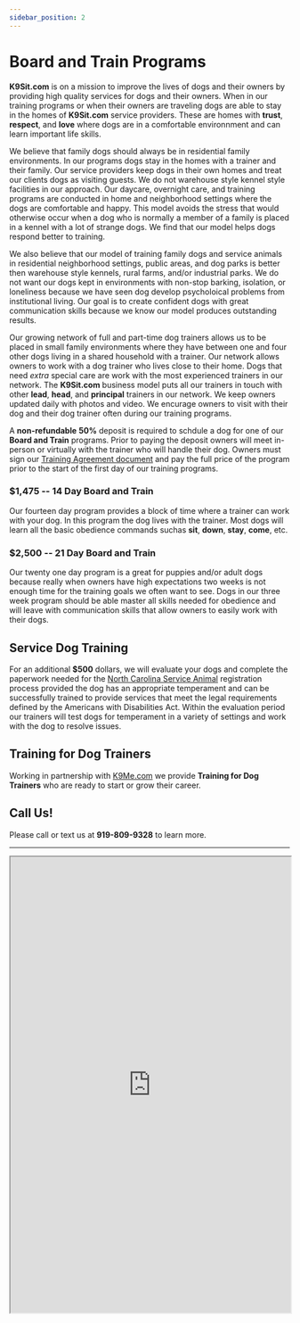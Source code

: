 ```yaml
---
sidebar_position: 2
---
```

# Board and Train Programs
**K9Sit.com** is on a mission to improve the lives of dogs and their owners by
providing high quality services for dogs and their owners. When in our training
programs or when their owners are traveling dogs are able to stay in the homes
of **K9Sit.com** service providers. These are homes with **trust**,
**respect**, and **love** where dogs are in a comfortable environnment and can
learn important life skills.

We believe that family dogs should always be in residential family
environments. In our programs dogs stay in the homes with a trainer and their
family. Our service providers keep dogs in their own homes and treat our
clients dogs as visiting guests. We do not warehouse style kennel style
facilities in our approach. Our daycare, overnight care, and training programs
are conducted in home and neighborhood settings where the dogs are comfortable
and happy. This model avoids the stress that would otherwise occur when a dog
who is normally a member of a family is placed in a kennel with a lot of
strange dogs. We find that our model helps dogs respond better to training.

We also believe that our model of training family dogs and service animals in
residential neighborhood settings, public areas, and dog parks is better then
warehouse style kennels, rural farms, and/or industrial parks. We do not want 
our dogs kept in environments with non-stop barking, isolation, or loneliness
because we have seen dog develop psycholoical problems from institutional
living. Our goal is to create confident dogs with great communication skills
because we know our model produces outstanding results.

Our growing network of full and part-time dog trainers allows us to be placed
in small family environments where they have between one and four other dogs
living in a shared household with a trainer. Our network allows owners to work
with a dog trainer who lives close to their home. Dogs that need _extra_
special care are work with the most experienced trainers in our network. The
**K9Sit.com** business model puts all our trainers in touch with other
**lead**, **head**, and **principal** trainers in our network. We keep owners
updated daily with photos and video. We encurage owners to visit with their dog
and their dog trainer often during our training programs.

A **non-refundable** **50%** deposit is required to schdule a dog for one of
our **Board and Train** programs. Prior to paying the deposit owners will meet
in-person or virtually with the trainer who will handle their dog. Owners must
sign our [Training Agreement document](https://k9sit.com/K9Sit.com-Board-and-Train-Agreement.pdf)
and pay the full price of the program prior to the start of the first day of
our training programs.

### $1,475 -- 14 Day Board and Train
Our fourteen day program provides a block of time where a trainer can work with
your dog. In this program the dog lives with the trainer. Most dogs will learn
all the basic obedience commands suchas **sit**, **down**, **stay**, **come**,
etc.

### $2,500 -- 21 Day Board and Train
Our twenty one day program is a great for puppies and/or adult dogs because
really when owners have high expectations two weeks is not enough time for the
training goals we often want to see. Dogs in our three week program should be
able master all skills needed for obedience and will leave with communication
skills that allow owners to easily work with their dogs.

## Service Dog Training
For an additional **$500** dollars, we will evaluate your dogs and complete the
paperwork needed for the [North Carolina Service Animal](https://www.ncdhhs.gov/divisions/vocational-rehabilitation-services/independent-living-people-disabilities/service-animals-people-disabilities) registration
process provided the dog has an appropriate temperament and can be successfully
trained to provide services that meet the legal requirements defined by the
Americans with Disabilities Act. Within the evaluation period our trainers will
test dogs for temperament in a variety of settings and work with the dog to
resolve issues.

## Training for Dog Trainers
Working in partnership with [K9Me.com](https://k9me.com) we provide
**Training for Dog Trainers** who are ready to start or grow their career.

## Call Us!
Please call or text us at **919-809-9328** to learn more.

<hr/>

<iframe
allowfullscreen
height="818"
src="https://www.youtube.com/embed/HzKueJud7GA?rel=0"
title="Tig at Walmart"
width="100%"
/>
